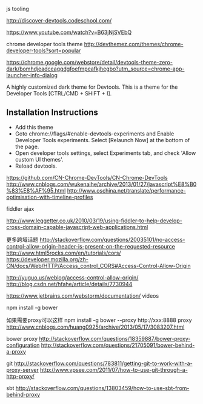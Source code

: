 js tooling

http://discover-devtools.codeschool.com/

https://www.youtube.com/watch?v=B63jNjSVEbQ

chrome developer tools theme
http://devthemez.com/themes/chrome-developer-tools?sort=popular

https://chrome.google.com/webstore/detail/devtools-theme-zero-dark/bomhdjeadceaggdgfoefmpeafkjhegbo?utm_source=chrome-app-launcher-info-dialog


A highly customized dark theme for Devtools.
This is a theme for the Developer Tools [CTRL/CMD + SHIFT + I].

Installation Instructions
---------------------------------------------------------
- Add this theme
- Goto chrome://flags/#enable-devtools-experiments and Enable Developer Tools experiments. Select [Relaunch Now] at the bottom of the page.
- Open developer tools settings, select Experiments tab, and check 'Allow custom UI themes'.
- Reload devtools.

https://github.com/CN-Chrome-DevTools/CN-Chrome-DevTools
http://www.cnblogs.com/wukenaihe/archive/2013/01/27/javascript%E8%B0%83%E8%AF%95.html
http://www.oschina.net/translate/performance-optimisation-with-timeline-profiles






fiddler ajax

http://www.leggetter.co.uk/2010/03/19/using-fiddler-to-help-develop-cross-domain-capable-javascript-web-applications.html

更多跨域话题
http://stackoverflow.com/questions/20035101/no-access-control-allow-origin-header-is-present-on-the-requested-resource
http://www.html5rocks.com/en/tutorials/cors/
https://developer.mozilla.org/zh-CN/docs/Web/HTTP/Access_control_CORS#Access-Control-Allow-Origin

http://yuguo.us/weblog/access-control-allow-origin/
http://blog.csdn.net/hfahe/article/details/7730944




https://www.jetbrains.com/webstorm/documentation/
videos










npm install -g bower

如果需要proxy可以这样
npm install -g bower --proxy http://xxx:8888
proxy
http://www.cnblogs.com/huang0925/archive/2013/05/17/3083207.html

bower proxy
http://stackoverflow.com/questions/18359887/bower-proxy-configuration
http://stackoverflow.com/questions/21705091/bower-behind-a-proxy




git
http://stackoverflow.com/questions/783811/getting-git-to-work-with-a-proxy-server
http://www.vpsee.com/2011/07/how-to-use-git-through-a-http-proxy/

sbt
http://stackoverflow.com/questions/13803459/how-to-use-sbt-from-behind-proxy




